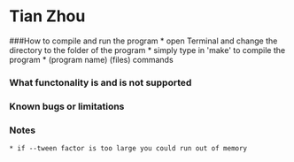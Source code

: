 
# Tian Zhou


###How to compile and run the program
	* open Terminal and change the directory to the folder of the program
	* simply type in 'make' to compile the program
	* (program name) (files) commands 

### What functonality is and is not supported
### Known bugs or limitations

### Notes
	* if --tween factor is too large you could run out of memory